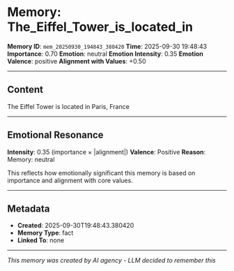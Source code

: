 # Memory: The_Eiffel_Tower_is_located_in

**Memory ID**: `mem_20250930_194843_380420`
**Time**: 2025-09-30 19:48:43
**Importance**: 0.70
**Emotion**: neutral
**Emotion Intensity**: 0.35
**Emotion Valence**: positive
**Alignment with Values**: +0.50

---

## Content

The Eiffel Tower is located in Paris, France

---

## Emotional Resonance

**Intensity**: 0.35 (importance × |alignment|)
**Valence**: Positive
**Reason**: Memory: neutral

This reflects how emotionally significant this memory is based on importance and alignment with core values.

---

## Metadata

- **Created**: 2025-09-30T19:48:43.380420
- **Memory Type**: fact
- **Linked To**: none

---

*This memory was created by AI agency - LLM decided to remember this*
